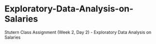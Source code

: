 # Exploratory-Data-Analysis-on-Salaries
Stutern Class Assignment (Week 2, Day 2) - Exploratory Data Analysis on Salaries
